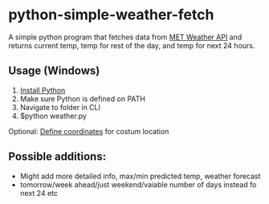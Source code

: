 # python-simple-weather-fetch

A simple python program that fetches data from [MET Weather API](https://api.met.no/weatherapi) and returns current temp, temp for rest of the day, and temp for next 24 hours.

## Usage (Windows)
1. [Install Python](https://www.python.org/downloads/)
2. Make sure Python is defined on PATH
3. Navigate to folder in CLI
4. $python weather.py

Optional: [Define coordinates](https://www.latlong.net) for costum location

## Possible additions:
- Might add more detailed info, max/min predicted temp, weather forecast
- tomorrow/week ahead/just weekend/vaiable number of days instead fo next 24 etc